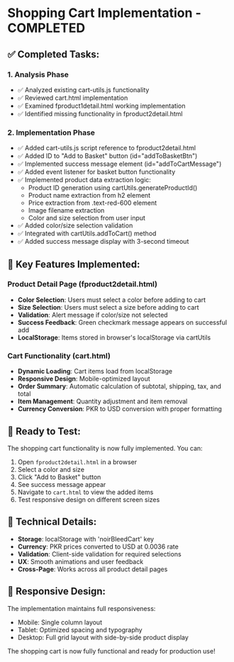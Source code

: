 # Shopping Cart Implementation - COMPLETED

## ✅ Completed Tasks:

### 1. Analysis Phase
- ✅ Analyzed existing cart-utils.js functionality
- ✅ Reviewed cart.html implementation 
- ✅ Examined fproduct1detail.html working implementation
- ✅ Identified missing functionality in fproduct2detail.html

### 2. Implementation Phase
- ✅ Added cart-utils.js script reference to fproduct2detail.html
- ✅ Added ID to "Add to Basket" button (id="addToBasketBtn")
- ✅ Implemented success message element (id="addToCartMessage")
- ✅ Added event listener for basket button functionality
- ✅ Implemented product data extraction logic:
  - Product ID generation using cartUtils.generateProductId()
  - Product name extraction from h2 element
  - Price extraction from .text-red-600 element
  - Image filename extraction
  - Color and size selection from user input
- ✅ Added color/size selection validation
- ✅ Integrated with cartUtils.addToCart() method
- ✅ Added success message display with 3-second timeout

## 🎯 Key Features Implemented:

### Product Detail Page (fproduct2detail.html)
- **Color Selection**: Users must select a color before adding to cart
- **Size Selection**: Users must select a size before adding to cart  
- **Validation**: Alert message if color/size not selected
- **Success Feedback**: Green checkmark message appears on successful add
- **LocalStorage**: Items stored in browser's localStorage via cartUtils

### Cart Functionality (cart.html)
- **Dynamic Loading**: Cart items load from localStorage
- **Responsive Design**: Mobile-optimized layout
- **Order Summary**: Automatic calculation of subtotal, shipping, tax, and total
- **Item Management**: Quantity adjustment and item removal
- **Currency Conversion**: PKR to USD conversion with proper formatting

## 🚀 Ready to Test:

The shopping cart functionality is now fully implemented. You can:

1. Open `fproduct2detail.html` in a browser
2. Select a color and size
3. Click "Add to Basket" button
4. See success message appear
5. Navigate to `cart.html` to view the added items
6. Test responsive design on different screen sizes

## 🔧 Technical Details:

- **Storage**: localStorage with 'noirBleedCart' key
- **Currency**: PKR prices converted to USD at 0.0036 rate
- **Validation**: Client-side validation for required selections
- **UX**: Smooth animations and user feedback
- **Cross-Page**: Works across all product detail pages

## 📱 Responsive Design:

The implementation maintains full responsiveness:
- Mobile: Single column layout
- Tablet: Optimized spacing and typography  
- Desktop: Full grid layout with side-by-side product display

The shopping cart is now fully functional and ready for production use!
